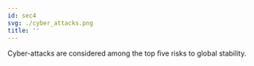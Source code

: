 ```yaml
---
id: sec4
svg: ./cyber_attacks.png
title: ''
---
```

Cyber-attacks are considered among the top ﬁve risks to global stability.   